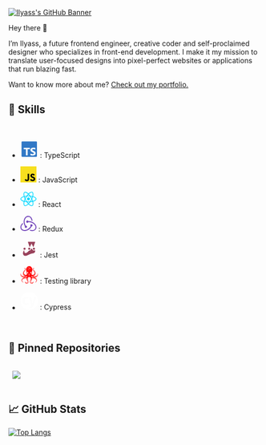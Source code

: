 [![Ilyass's GitHub Banner](./imgsndSvgs)](https://github.com/Ilyass-shw)

Hey there 👋

I’m Ilyass, a future frontend engineer, creative coder and self-proclaimed designer who specializes in front-end development. I make it my mission to translate user-focused designs into pixel-perfect websites or applications that run blazing fast.

Want to know more about me? [Check out my portfolio.](https://braydoncoyer.dev/)
<br>

## 💼 Skills
<br>

- <svg xmlns="./imgsndSvgs" xmlns:xlink="./imgsndSvgs" aria-hidden="true" focusable="false" width="2.2rem" height="2.2rem" style="-ms-transform: rotate(360deg); -webkit-transform: rotate(360deg); transform: rotate(360deg);" preserveAspectRatio="xMidYMid meet" viewBox="0 0 32 32"><rect x="2" y="2" width="28" height="28" rx="1.312" fill="#3178c6"/><path d="M18.245 23.759v3.068a6.492 6.492 0 0 0 1.764.575a11.56 11.56 0 0 0 2.146.192a9.968 9.968 0 0 0 2.088-.211a5.11 5.11 0 0 0 1.735-.7a3.542 3.542 0 0 0 1.181-1.266a4.469 4.469 0 0 0 .186-3.394a3.409 3.409 0 0 0-.717-1.117a5.236 5.236 0 0 0-1.123-.877a12.027 12.027 0 0 0-1.477-.734q-.6-.249-1.08-.484a5.5 5.5 0 0 1-.813-.479a2.089 2.089 0 0 1-.516-.518a1.091 1.091 0 0 1-.181-.618a1.039 1.039 0 0 1 .162-.571a1.4 1.4 0 0 1 .459-.436a2.439 2.439 0 0 1 .726-.283a4.211 4.211 0 0 1 .956-.1a5.942 5.942 0 0 1 .808.058a6.292 6.292 0 0 1 .856.177a5.994 5.994 0 0 1 .836.3a4.657 4.657 0 0 1 .751.422V13.9a7.509 7.509 0 0 0-1.525-.4a12.426 12.426 0 0 0-1.9-.129a8.767 8.767 0 0 0-2.064.235a5.239 5.239 0 0 0-1.716.733a3.655 3.655 0 0 0-1.171 1.271a3.731 3.731 0 0 0-.431 1.845a3.588 3.588 0 0 0 .789 2.34a6 6 0 0 0 2.395 1.639q.63.26 1.175.509a6.458 6.458 0 0 1 .942.517a2.463 2.463 0 0 1 .626.585a1.2 1.2 0 0 1 .23.719a1.1 1.1 0 0 1-.144.552a1.269 1.269 0 0 1-.435.441a2.381 2.381 0 0 1-.726.292a4.377 4.377 0 0 1-1.018.105a5.773 5.773 0 0 1-1.969-.35a5.874 5.874 0 0 1-1.805-1.045zm-5.154-7.638h4v-2.527H5.938v2.527H9.92v11.254h3.171z" fill="#fff" fill-rule="evenodd"/></svg>      :  TypeScript

- <svg xmlns="./imgsndSvgs" xmlns:xlink="./imgsndSvgs" aria-hidden="true" focusable="false" width="2rem" height="2rem" style="-ms-transform: rotate(360deg); -webkit-transform: rotate(360deg); transform: rotate(360deg);" preserveAspectRatio="xMidYMid meet" viewBox="0 0 256 256"><path d="M0 0h256v256H0V0z" fill="#F7DF1E"/><path d="M67.312 213.932l19.59-11.856c3.78 6.701 7.218 12.371 15.465 12.371c7.905 0 12.89-3.092 12.89-15.12v-81.798h24.057v82.138c0 24.917-14.606 36.259-35.916 36.259c-19.245 0-30.416-9.967-36.087-21.996" fill="#000"/><path d="M152.381 211.354l19.588-11.341c5.157 8.421 11.859 14.607 23.715 14.607c9.969 0 16.325-4.984 16.325-11.858c0-8.248-6.53-11.17-17.528-15.98l-6.013-2.58c-17.357-7.387-28.87-16.667-28.87-36.257c0-18.044 13.747-31.792 35.228-31.792c15.294 0 26.292 5.328 34.196 19.247L210.29 147.43c-4.125-7.389-8.591-10.31-15.465-10.31c-7.046 0-11.514 4.468-11.514 10.31c0 7.217 4.468 10.14 14.778 14.608l6.014 2.577c20.45 8.765 31.963 17.7 31.963 37.804c0 21.654-17.012 33.51-39.867 33.51c-22.339 0-36.774-10.654-43.819-24.574" fill="#000"/></svg> : JavaScript

- <svg xmlns="./imgsndSvgs" xmlns:xlink="./imgsndSvgs" aria-hidden="true" focusable="false" width="2rem" height="2rem" style="-ms-transform: rotate(360deg); -webkit-transform: rotate(360deg); transform: rotate(360deg);" preserveAspectRatio="xMidYMid meet" viewBox="0 0 256 228"><path d="M210.483 73.824a171.49 171.49 0 0 0-8.24-2.597c.465-1.9.893-3.777 1.273-5.621c6.238-30.281 2.16-54.676-11.769-62.708c-13.355-7.7-35.196.329-57.254 19.526a171.23 171.23 0 0 0-6.375 5.848a155.866 155.866 0 0 0-4.241-3.917C100.759 3.829 77.587-4.822 63.673 3.233C50.33 10.957 46.379 33.89 51.995 62.588a170.974 170.974 0 0 0 1.892 8.48c-3.28.932-6.445 1.924-9.474 2.98C17.309 83.498 0 98.307 0 113.668c0 15.865 18.582 31.778 46.812 41.427a145.52 145.52 0 0 0 6.921 2.165a167.467 167.467 0 0 0-2.01 9.138c-5.354 28.2-1.173 50.591 12.134 58.266c13.744 7.926 36.812-.22 59.273-19.855a145.567 145.567 0 0 0 5.342-4.923a168.064 168.064 0 0 0 6.92 6.314c21.758 18.722 43.246 26.282 56.54 18.586c13.731-7.949 18.194-32.003 12.4-61.268a145.016 145.016 0 0 0-1.535-6.842c1.62-.48 3.21-.974 4.76-1.488c29.348-9.723 48.443-25.443 48.443-41.52c0-15.417-17.868-30.326-45.517-39.844zm-6.365 70.984c-1.4.463-2.836.91-4.3 1.345c-3.24-10.257-7.612-21.163-12.963-32.432c5.106-11 9.31-21.767 12.459-31.957c2.619.758 5.16 1.557 7.61 2.4c23.69 8.156 38.14 20.213 38.14 29.504c0 9.896-15.606 22.743-40.946 31.14zm-10.514 20.834c2.562 12.94 2.927 24.64 1.23 33.787c-1.524 8.219-4.59 13.698-8.382 15.893c-8.067 4.67-25.32-1.4-43.927-17.412a156.726 156.726 0 0 1-6.437-5.87c7.214-7.889 14.423-17.06 21.459-27.246c12.376-1.098 24.068-2.894 34.671-5.345c.522 2.107.986 4.173 1.386 6.193zM87.276 214.515c-7.882 2.783-14.16 2.863-17.955.675c-8.075-4.657-11.432-22.636-6.853-46.752a156.923 156.923 0 0 1 1.869-8.499c10.486 2.32 22.093 3.988 34.498 4.994c7.084 9.967 14.501 19.128 21.976 27.15a134.668 134.668 0 0 1-4.877 4.492c-9.933 8.682-19.886 14.842-28.658 17.94zM50.35 144.747c-12.483-4.267-22.792-9.812-29.858-15.863c-6.35-5.437-9.555-10.836-9.555-15.216c0-9.322 13.897-21.212 37.076-29.293c2.813-.98 5.757-1.905 8.812-2.773c3.204 10.42 7.406 21.315 12.477 32.332c-5.137 11.18-9.399 22.249-12.634 32.792a134.718 134.718 0 0 1-6.318-1.979zm12.378-84.26c-4.811-24.587-1.616-43.134 6.425-47.789c8.564-4.958 27.502 2.111 47.463 19.835a144.318 144.318 0 0 1 3.841 3.545c-7.438 7.987-14.787 17.08-21.808 26.988c-12.04 1.116-23.565 2.908-34.161 5.309a160.342 160.342 0 0 1-1.76-7.887zm110.427 27.268a347.8 347.8 0 0 0-7.785-12.803c8.168 1.033 15.994 2.404 23.343 4.08c-2.206 7.072-4.956 14.465-8.193 22.045a381.151 381.151 0 0 0-7.365-13.322zm-45.032-43.861c5.044 5.465 10.096 11.566 15.065 18.186a322.04 322.04 0 0 0-30.257-.006c4.974-6.559 10.069-12.652 15.192-18.18zM82.802 87.83a323.167 323.167 0 0 0-7.227 13.238c-3.184-7.553-5.909-14.98-8.134-22.152c7.304-1.634 15.093-2.97 23.209-3.984a321.524 321.524 0 0 0-7.848 12.897zm8.081 65.352c-8.385-.936-16.291-2.203-23.593-3.793c2.26-7.3 5.045-14.885 8.298-22.6a321.187 321.187 0 0 0 7.257 13.246c2.594 4.48 5.28 8.868 8.038 13.147zm37.542 31.03c-5.184-5.592-10.354-11.779-15.403-18.433c4.902.192 9.899.29 14.978.29c5.218 0 10.376-.117 15.453-.343c-4.985 6.774-10.018 12.97-15.028 18.486zm52.198-57.817c3.422 7.8 6.306 15.345 8.596 22.52c-7.422 1.694-15.436 3.058-23.88 4.071a382.417 382.417 0 0 0 7.859-13.026a347.403 347.403 0 0 0 7.425-13.565zm-16.898 8.101a358.557 358.557 0 0 1-12.281 19.815a329.4 329.4 0 0 1-23.444.823c-7.967 0-15.716-.248-23.178-.732a310.202 310.202 0 0 1-12.513-19.846h.001a307.41 307.41 0 0 1-10.923-20.627a310.278 310.278 0 0 1 10.89-20.637l-.001.001a307.318 307.318 0 0 1 12.413-19.761c7.613-.576 15.42-.876 23.31-.876H128c7.926 0 15.743.303 23.354.883a329.357 329.357 0 0 1 12.335 19.695a358.489 358.489 0 0 1 11.036 20.54a329.472 329.472 0 0 1-11 20.722zm22.56-122.124c8.572 4.944 11.906 24.881 6.52 51.026c-.344 1.668-.73 3.367-1.15 5.09c-10.622-2.452-22.155-4.275-34.23-5.408c-7.034-10.017-14.323-19.124-21.64-27.008a160.789 160.789 0 0 1 5.888-5.4c18.9-16.447 36.564-22.941 44.612-18.3zM128 90.808c12.625 0 22.86 10.235 22.86 22.86s-10.235 22.86-22.86 22.86s-22.86-10.235-22.86-22.86s10.235-22.86 22.86-22.86z" fill="#00D8FF"/></svg> : React
- <svg xmlns="./imgsndSvgs" xmlns:xlink="./imgsndSvgs" aria-hidden="true" focusable="false" width="2rem" height="2rem" style="-ms-transform: rotate(360deg); -webkit-transform: rotate(360deg); transform: rotate(360deg);" preserveAspectRatio="xMidYMid meet" viewBox="0 0 256 244"><path d="M177.381 169.733c9.447-.978 16.614-9.122 16.288-18.896c-.325-9.773-8.47-17.592-18.243-17.592h-.651c-10.1.326-17.918 8.796-17.592 18.895c.326 4.887 2.28 9.122 5.212 12.054c-11.076 21.828-28.016 37.791-53.426 51.148c-17.266 9.122-35.183 12.38-53.1 10.1c-14.66-1.955-26.062-8.47-33.23-19.222c-10.424-15.963-11.401-33.23-2.605-50.496c6.19-12.38 15.962-21.502 22.152-26.063c-1.303-4.235-3.258-11.402-4.235-16.614c-47.237 34.207-42.35 80.468-28.016 102.295c10.75 16.29 32.577 26.389 56.684 26.389c6.515 0 13.03-.652 19.546-2.28c41.699-8.145 73.299-32.905 91.216-69.718zm57.336-40.397c-24.759-28.995-61.245-44.958-102.944-44.958h-5.212c-2.932-5.864-9.122-9.774-15.963-9.774h-.652C99.848 74.93 92.03 83.4 92.355 93.5c.326 9.773 8.47 17.592 18.243 17.592h.651c7.167-.326 13.357-4.887 15.963-11.077h5.864c24.759 0 48.214 7.167 69.39 21.176c16.288 10.751 28.016 24.76 34.531 41.7c5.538 13.683 5.212 27.04-.652 38.443c-9.121 17.266-24.432 26.714-44.63 26.714c-13.031 0-25.41-3.91-31.926-6.842c-3.583 3.258-10.099 8.47-14.66 11.729c14.009 6.515 28.343 10.099 42.025 10.099c31.274 0 54.404-17.267 63.2-34.533c9.447-18.896 8.795-51.474-15.637-79.165zM69.225 175.27c.326 9.774 8.47 17.592 18.243 17.592h.652c10.099-.325 17.917-8.796 17.591-18.895c-.325-9.774-8.47-17.592-18.243-17.592h-.651c-.652 0-1.63 0-2.28.325c-13.357-22.153-18.895-46.26-16.94-72.323c1.302-19.547 7.818-36.488 19.22-50.497c9.447-12.054 27.69-17.918 40.07-18.243c34.531-.652 49.19 42.351 50.168 59.618c4.235.977 11.402 3.258 16.289 4.887C189.434 27.366 156.857 0 125.584 0c-29.32 0-56.359 21.176-67.11 52.451c-14.985 41.7-5.212 81.771 13.031 113.372c-1.628 2.28-2.606 5.864-2.28 9.448z" fill="#764ABC"/></svg> :  Redux
- <svg xmlns="./imgsndSvgs" xmlns:xlink="./imgsndSvgs" aria-hidden="true" focusable="false" width="2.2rem" height="2.2rem" style="-ms-transform: rotate(360deg); -webkit-transform: rotate(360deg); transform: rotate(360deg);" preserveAspectRatio="xMidYMid meet" viewBox="0 0 32 32"><path d="M27.089 15.786a2.606 2.606 0 0 0-2.606-2.606c-.093 0-.184.005-.274.014l3.58-10.557H12.577l3.574 10.548c-.052 0-.105-.005-.158-.005a2.607 2.607 0 0 0-.792 5.09a11.375 11.375 0 0 1-2.049 2.579A10.443 10.443 0 0 1 9.5 23.116a3.324 3.324 0 0 1-1.665-4.23c.077-.18.155-.362.23-.544a2.608 2.608 0 1 0-2.09-.4a20.08 20.08 0 0 0-1.889 4.788c-.354 2.135 0 4.4 1.845 5.681c4.3 2.981 8.969-1.848 13.891-3.061c1.784-.44 3.742-.369 5.313-1.28a4.443 4.443 0 0 0 2.179-3.088a4.639 4.639 0 0 0-.831-3.521a2.6 2.6 0 0 0 .606-1.671zM18.6 15.8v-.009a2.605 2.605 0 0 0-1.256-2.23L20.188 7.8l2.85 5.814a2.6 2.6 0 0 0-1.161 2.169v.057L18.6 15.8z" fill="#99425b"/><path d="M27.726 15.786a3.248 3.248 0 0 0-2.643-3.186L28.677 2H11.689l3.6 10.621a3.242 3.242 0 0 0-1.005 5.919a10.852 10.852 0 0 1-1.568 1.846a9.836 9.836 0 0 1-3.16 2.03a2.657 2.657 0 0 1-1.134-3.281l.04-.093l.074-.175a3.244 3.244 0 1 0-3.34-.754c-.108.231-.222.465-.339.706a14.022 14.022 0 0 0-1.4 3.8c-.465 2.8.285 5.043 2.111 6.308A5.751 5.751 0 0 0 8.934 30c2.132 0 4.289-1.071 6.4-2.119a23.638 23.638 0 0 1 4.642-1.917a18.262 18.262 0 0 1 1.8-.319a9.969 9.969 0 0 0 3.679-1.028a5.088 5.088 0 0 0 2.487-3.53a5.255 5.255 0 0 0-.69-3.613a3.225 3.225 0 0 0 .475-1.688zm-1.273 0a1.97 1.97 0 1 1-1.97-1.97a1.973 1.973 0 0 1 1.97 1.97zM26.9 3.273l-3.174 9.36a3.283 3.283 0 0 0-.4.125l-3.135-6.4l-3.145 6.362a3.276 3.276 0 0 0-.419-.114l-3.163-9.333zM15.993 13.816a1.97 1.97 0 1 1-1.97 1.97a1.972 1.972 0 0 1 1.97-1.97zm-8.523.019a1.97 1.97 0 1 1-1.97 1.97a1.972 1.972 0 0 1 1.969-1.97zm19.217 7.034a3.818 3.818 0 0 1-1.871 2.646a8.88 8.88 0 0 1-3.223.87c-.632.091-1.285.185-1.924.343a24.609 24.609 0 0 0-4.9 2.013c-3.164 1.571-5.9 2.928-8.472 1.143c-1.887-1.308-1.8-3.728-1.58-5.054A12.775 12.775 0 0 1 6 19.376l.27-.559a3.25 3.25 0 0 0 .838.21a3.963 3.963 0 0 0 2.1 4.655l.245.126l.259-.093a11.022 11.022 0 0 0 3.876-2.4a12.11 12.11 0 0 0 1.918-2.32a3.241 3.241 0 0 0 2.64-5.627l2.038-4.121l2.059 4.2a3.24 3.24 0 0 0 4.088 5a3.952 3.952 0 0 1 .355 2.421z" fill="#fff"/></svg> : Jest
- <svg xmlns="./imgsndSvgs" xmlns:xlink="./imgsndSvgs" aria-hidden="true" focusable="false" width="2.2rem" height="2.2rem" style="-ms-transform: rotate(360deg); -webkit-transform: rotate(360deg); transform: rotate(360deg);" preserveAspectRatio="xMidYMid meet" viewBox="0 0 24 24"><path d="M23.447 9.756c.028.05.053.113.078.186c-.028-.06-.047-.129-.078-.186c.592 2.304-1.95 5.003-5.13 4.239h.001c4.596-3.01 2.332-6.772.19-8.58c-1.762-1.49-.721-1.95.021-1.95c.237 0 .443.046.519.121l-.005-.004l.006.004c-.018-1.433-5.066-1.11-.65 3.494c2.268 2.365-.408 7.596-3.596 3.618a.974.974 0 0 1-.071-.113c.515-.214.937-.795.937-1.753a2.383 2.383 0 0 0-.197-.986c.368-.75.707-1.647.707-2.77c0-2.684-1.742-5.076-4.18-5.076s-4.18 2.392-4.18 5.076c0 1.123.339 2.02.707 2.771a2.374 2.374 0 0 0-.197.988c0 .958.421 1.54.937 1.753a.985.985 0 0 1-.072.113C6.006 14.679 3.33 9.447 5.598 7.083c4.417-4.604-.633-4.926-.651-3.494l.008-.004c.078-.074.28-.12.515-.12c.742 0 1.783.46.021 1.95c-2.133 1.8-4.383 5.538.139 8.542c.018.013.03.027.049.04c-3.176.764-5.714-1.928-5.131-4.232l.004-.01c-.001.002-.002.005-.004.006l.001-.003l-.003.007c-1.174 1.61-.606 5.779 3.778 6.168c.019.003.035.009.054.012c-4.36 1-3.048 7.02.021 6.056L4.388 22l.016-.003C2.27 21.652 2.11 19 3.176 18.087c1.172-1.006 2.519-.137 5.302-.932l.03-.004c-.03 2.446 2.352 3.76 1.103 5.16c-1.316 1.473-3.112-.1-2.858-1.55l.006-.029l-.004.008v-.004l-.004.012C5.65 22.598 7.044 24 8.61 24c.899 0 1.855-.462 2.429-1.567c1.214-2.337-2.385-6.432.96-6.432c3.344 0-.255 4.095.959 6.432c.574 1.105 1.53 1.567 2.43 1.567c1.571 0 2.97-1.411 1.85-3.268l.005.021l-.006-.017c.276 1.457-1.533 3.057-2.855 1.575c-1.244-1.404 1.131-2.718 1.106-5.163c2.806.812 4.157-.072 5.334.94c1.066.911.906 3.564-1.228 3.91h.007c3.07.958 4.377-5.054.018-6.057l.005-.001c4.44-.362 5.009-4.573 3.822-6.184zm-20.238.39C3.072 7.9 5.019 6.073 5.62 5.565c.838-.707 1.165-1.272.998-1.727a.809.809 0 0 0-.656-.512a1.411 1.411 0 0 0-.573.03c.169-.082.365-.13.574-.13c.475 0 .866.223.995.569c.117.313.12 1.007-1.174 2.133c-2.047 1.783-2.213 3.922-1.685 5.33c.458 1.223 1.47 2.014 2.58 2.014c.177 0 .355-.02.533-.057c-.54.46-1.16.61-1.412.656c-1.494-1.045-2.512-2.419-2.591-3.727zm5.208 6.873c-1.135.302-2.295.319-3.038.323c-.924.006-1.655.01-2.333.593c-.617.528-.873 1.594-.609 2.536c.091.325.19.656.426.857c.178.153.482.37.787.522l-.016-.004c.019.01.033.023.052.033c-.993-.212-1.572-1.18-1.642-2.134c-.088-1.205.602-2.728 2.832-3.055c.354-.052.728-.083 1.101-.114c.91-.076 1.85-.155 2.497-.54c-.024.38-.046.788-.057.983zm.25-2.684c-.65.998-1.936 1.153-3.07 1.29c-.32.038-.613.083-.883.138l-.356-.024c-1.801-.156-3.141-1.006-3.775-2.396a4.068 4.068 0 0 1-.353-2.055s.038-.376.108-.77c-.087 1.095.207 2.138.88 2.997a4.649 4.649 0 0 0 3.636 1.762c1.33 0 2.588-.59 3.545-1.663c.33-.37.478-.398.516-.398c.128.186.019.708-.247 1.119zm6.372-5.503c0 1.347-1.527 1.347-1.527 0s1.527-1.347 1.527 0zM13.234 3.34c0 .741-1.235.741-1.235 0c0-.74 1.235-.74 1.235 0zm-.258 8.156c0 .749-.06 1.356-.133 1.356s-.126-.605-.125-1.355c0-.75.062-1.356.133-1.356c.07 0 .128.606.125 1.355zm-.952-1.614c.056 0 .1.73.1 1.631s-.044 1.631-.1 1.631s-.1-.73-.1-1.63c0-.902.045-1.632.1-1.632zm-.193-8.21c0 .511-.849.511-.849 0s.85-.506.85 0zm-.587 4.22c0-.354.587-.351.587 0c0 .354-.587.354-.587 0zm.046 5.622c0 .768-.064 1.39-.137 1.39c-.073 0-.132-.622-.131-1.389s.064-1.389.138-1.389c.074 0 .132.62.13 1.388zm0-7.495c0 .51-.849.51-.849 0s.849-.51.849 0zm-1.147-1.234c0 .353-.587.353-.587 0s.587-.353.587 0zm-.08 2.508c0 .255-.425.255-.425 0c0-.256.424-.256.424 0zm-1.1 3.54c0-1.347 1.528-1.347 1.528 0s-1.528 1.347-1.528 0zm5.327 9.088c-.078.74-.273 1.38-.446 1.946c-.347 1.138-.622 2.036.242 3.002c.363.407.829.622 1.346.622c.64 0 1.278-.34 1.664-.889a1.97 1.97 0 0 0 .325-.844c.017.16.026.31.015.417a1.623 1.623 0 0 1-.197.646c-.336.595-1.063.98-1.85.98c-.95 0-1.77-.532-2.253-1.459c-.481-.927-.132-2.214.177-3.35c.302-1.115.564-2.077.104-2.678c-.263-.345-.727-.512-1.417-.512c-.691 0-1.155.167-1.418.512c-.46.6-.198 1.563.104 2.678c.309 1.136.658 2.423.177 3.35c-.482.927-1.303 1.459-2.252 1.459c-.788 0-1.515-.385-1.851-.98a1.623 1.623 0 0 1-.182-1.058c.048.296.142.582.323.84c.387.547 1.025.888 1.665.888c.518 0 .984-.215 1.348-.622c.862-.966.588-1.862.24-2.998c-.173-.567-.369-1.21-.445-1.95c-.1-.966.119-1.827.6-2.36c.399-.441.967-.666 1.69-.666s1.293.224 1.69.665c.48.533.7 1.393.6 2.36zm3.029-4.647c1.11 0 2.122-.79 2.579-2.014c.526-1.408.36-3.547-1.69-5.33c-1.295-1.127-1.292-1.82-1.175-2.134c.13-.345.52-.569.994-.569c.193 0 .372.045.532.115l.011.004a1.466 1.466 0 0 0-.533-.018a.809.809 0 0 0-.656.512c-.166.455.16 1.02.998 1.728c.6.507 2.548 2.334 2.411 4.578c-.08 1.308-1.097 2.682-2.591 3.727a3.072 3.072 0 0 1-1.412-.656c.177.038.356.057.532.057zm4.635 6.469c-.07.956-.65 1.922-1.645 2.134c.015-.008.028-.018.042-.027c.305-.153.608-.368.785-.52c.235-.202.335-.533.426-.858c.264-.942.008-2.008-.609-2.536c-.678-.582-1.409-.587-2.333-.593c-.743-.004-1.903-.021-3.04-.323c-.01-.196-.03-.602-.054-.983c.647.386 1.589.465 2.5.542c.373.031.744.062 1.097.113c2.23.327 2.919 1.848 2.83 3.05zm-2.666-3.979c-.271-.056-.565-.1-.886-.14c-1.135-.136-2.421-.291-3.07-1.29c-.268-.41-.38-.93-.292-1.09a.145.145 0 0 1 .048-.009c.09 0 .238.073.511.379c.957 1.073 2.217 1.663 3.546 1.663c1.414 0 2.774-.66 3.637-1.763c.672-.858.965-1.9.88-2.994c.07.393.107.77.107.77a4.068 4.068 0 0 1-.353 2.054c-.634 1.39-1.974 2.24-3.775 2.396l-.353.024zm-9.69-7.495a.236.236 0 0 1 .11.221a.236.236 0 1 1-.47 0a.235.235 0 0 1 .36-.221zm4.295.443a.235.235 0 0 1-.11-.222a.235.235 0 1 1 .469 0a.236.236 0 0 1-.359.222z" fill="red"/></svg> : Testing library
- <svg xmlns="./imgsndSvgs" xmlns:xlink="./imgsndSvgs" aria-hidden="true" focusable="false" width="2.2rem" height="2.2rem" style="-ms-transform: rotate(360deg); -webkit-transform: rotate(360deg); transform: rotate(360deg);" preserveAspectRatio="xMidYMid meet" viewBox="0 0 24 24"><path d="M11.998 0C5.366 0 0 5.367 0 12a11.992 11.992 0 0 0 12 12c6.633 0 12-5.367 12-12c-.001-6.633-5.412-12-12.002-12zM6.37 14.575c.392.523.916.742 1.657.742c.35 0 .699-.044 1.004-.175c.306-.13.655-.306 1.09-.567l1.223 1.745c-1.003.83-2.138 1.222-3.447 1.222c-1.048 0-1.92-.218-2.705-.654a4.393 4.393 0 0 1-1.746-1.92c-.392-.83-.611-1.79-.611-2.925c0-1.09.219-2.094.61-2.923a4.623 4.623 0 0 1 1.748-2.007c.741-.48 1.657-.698 2.661-.698c.699 0 1.353.087 1.877.305a5.64 5.64 0 0 1 1.614.96l-1.222 1.658A4.786 4.786 0 0 0 9.12 8.77c-.305-.13-.698-.174-1.048-.174c-1.483 0-2.225 1.134-2.225 3.446c-.043 1.18.175 2.008.524 2.532H6.37zm12 2.705c-.436 1.353-1.091 2.357-2.008 3.098c-.916.743-2.138 1.135-3.665 1.266l-.305-2.05c1.003-.132 1.745-.35 2.225-.7c.174-.13.524-.523.524-.523L11.519 6.764h3.01l2.095 8.683l2.226-8.683h2.923L18.37 17.28z" fill="white"/></svg> : Cypress
<br>

## 📌 Pinned Repositories

<a href="https://github.com/Ilyass-shw/Shw-shop">
  <img align="center" style="margin:1rem 0.5rem" src="https://github-readme-stats.vercel.app/api/pin/?username=Ilyass-shw&repo=Shw-shop&theme=midnight-purple&show_icons=true" />
</a>
<br>

## 📈 GitHub Stats

[![Top Langs](https://github-readme-stats.vercel.app/api/top-langs/?username=Ilyass-shw&theme=midnight-purple)](https://github.com/Ilyass-shw/Ilyass-shw)
